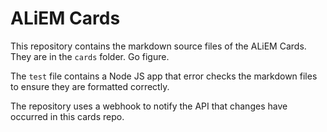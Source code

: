 # ALiEM Cards

This repository contains the markdown source files of the ALiEM Cards. They are in the `cards` folder. Go figure.

The `test` file contains a Node JS app that error checks the markdown files to ensure they are formatted correctly.

The repository uses a webhook to notify the API that changes have occurred in this cards repo.
